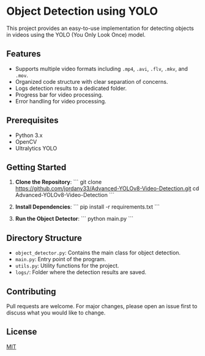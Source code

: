 # Object Detection using YOLO

This project provides an easy-to-use implementation for detecting objects in videos using the YOLO (You Only Look Once) model.

## Features
- Supports multiple video formats including `.mp4`, `.avi`, `.flv`, `.mkv`, and `.mov`.
- Organized code structure with clear separation of concerns.
- Logs detection results to a dedicated folder.
- Progress bar for video processing.
- Error handling for video processing.

## Prerequisites
- Python 3.x
- OpenCV
- Ultralytics YOLO

## Getting Started
1. **Clone the Repository**:
\`\`\`
git clone https://github.com/jordany33/Advanced-YOLOv8-Video-Detection.git
cd Advanced-YOLOv8-Video-Detection
\`\`\`

2. **Install Dependencies**:
\`\`\`
pip install -r requirements.txt
\`\`\`

3. **Run the Object Detector**:
\`\`\`
python main.py
\`\`\`

## Directory Structure
- `object_detector.py`: Contains the main class for object detection.
- `main.py`: Entry point of the program.
- `utils.py`: Utility functions for the project.
- `logs/`: Folder where the detection results are saved.

## Contributing
Pull requests are welcome. For major changes, please open an issue first to discuss what you would like to change.

## License
[MIT](https://choosealicense.com/licenses/mit/)
